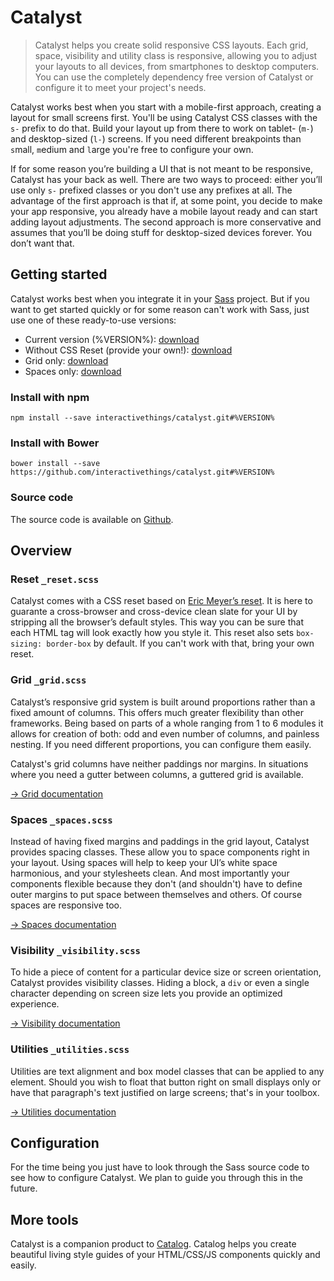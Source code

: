 # Catalyst

> Catalyst helps you create solid responsive CSS layouts. Each grid, space, visibility and utility class is responsive, allowing you to adjust your layouts to all devices, from smartphones to desktop computers. You can use the completely dependency free version of Catalyst or configure it to meet your project's needs.

Catalyst works best when you start with a mobile-first approach, creating a layout for small screens first. You'll be using Catalyst CSS classes with the `s-` prefix to do that. Build your layout up from there to work on tablet- (`m-`) and desktop-sized (`l-`) screens. If you need different breakpoints than `s`mall, `m`edium and `l`arge you're free to configure your own.

If for some reason you’re building a UI that is not meant to be responsive, Catalyst has your back as well. There are two ways to proceed: either you’ll use only `s-` prefixed classes or you don't use any prefixes at all. The advantage of the first approach is that if, at some point, you decide to make your app responsive, you already have a mobile layout ready and can start adding layout adjustments. The second approach is more conservative and assumes that you’ll be doing stuff for desktop-sized devices forever. You don’t want that.

## Getting started

Catalyst works best when you integrate it in your [Sass](http://sass-lang.com/) project. But if you want to get started quickly or for some reason can't work with Sass, just use one of these ready-to-use versions:

* Current version (%VERSION%): [download](http://interactivethings.github.io/catalyst/%VERSION%/catalyst.css)
* Without CSS Reset (provide your own!): [download](http://interactivethings.github.io/catalyst/%VERSION%/catalyst-no-reset.css)
* Grid only: [download](http://interactivethings.github.io/catalyst/%VERSION%/catalyst-grid.css)
* Spaces only: [download](http://interactivethings.github.io/catalyst/%VERSION%/catalyst-spaces.css)

### Install with npm

```code
npm install --save interactivethings/catalyst.git#%VERSION%
```

### Install with Bower

```code
bower install --save https://github.com/interactivethings/catalyst.git#%VERSION%
```

### Source code
The source code is available on [Github](https://github.com/interactivethings/catalyst).

## Overview

### Reset `_reset.scss`

Catalyst comes with a CSS reset based on <a href="http://meyerweb.com/eric/tools/css/reset/">Eric Meyer’s reset</a>. It is here to guarante a cross-browser and cross-device clean slate for your UI by stripping all the browser’s default styles. This way you can be sure that each HTML tag will look exactly how you style it. This reset also sets `box-sizing: border-box` by default. If you can't work with that, bring your own reset.

### Grid `_grid.scss`

Catalyst’s responsive grid system is built around proportions rather than a fixed amount of columns. This offers much greater flexibility than other frameworks. Being based on parts of a whole ranging from 1 to 6 modules it allows for creation of both: odd and even number of columns, and painless nesting. If you need different proportions, you can configure them easily.

Catalyst's grid columns have neither paddings nor margins. In situations where you need a gutter between columns, a guttered grid is available.

[&rarr; Grid documentation](#/grid)

### Spaces `_spaces.scss`

Instead of having fixed margins and paddings in the grid layout, Catalyst provides spacing classes. These allow you to space components right in your layout. Using spaces will help to keep your UI’s white space harmonious, and your stylesheets clean. And most importantly your components flexible because they don't (and shouldn't) have to define outer margins to put space between themselves and others. Of course spaces are responsive too.

[&rarr; Spaces documentation](#/spaces)

### Visibility `_visibility.scss`

To hide a piece of content for a particular device size or screen orientation, Catalyst provides visibility classes. Hiding a block, a `div` or even a single character depending on screen size lets you provide an optimized experience.

[&rarr; Visibility documentation](#/visibility)

### Utilities `_utilities.scss`

Utilities are text alignment and box model classes that can be applied to any element. Should you wish to float that button right on small displays only or have that paragraph's text justified on large screens; that's in your toolbox.

[&rarr; Utilities documentation](#/utilities)

## Configuration

For the time being you just have to look through the Sass source code to see how to configure Catalyst. We plan to guide you through this in the future.

## More tools

Catalyst is a companion product to <a href="http://interactivethings.github.io/catalog/">Catalog</a>. Catalog helps you create beautiful living style guides of your HTML/CSS/JS components quickly and easily.
